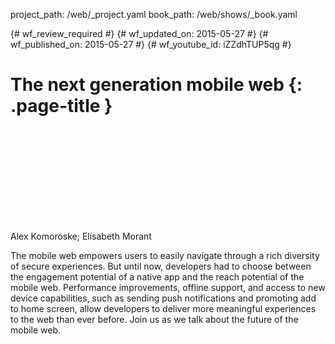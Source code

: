 project_path: /web/_project.yaml
book_path: /web/shows/_book.yaml

{# wf_review_required #}
{# wf_updated_on: 2015-05-27 #}
{# wf_published_on: 2015-05-27 #}
{# wf_youtube_id: iZZdhTUP5qg #}

# The next generation mobile web {: .page-title }


<div class="video-wrapper">
  <iframe class="devsite-embedded-youtube-video" data-video-id="iZZdhTUP5qg"
          data-autohide="1" data-showinfo="0" frameborder="0" allowfullscreen>
  </iframe>
</div>


Alex Komoroske; Elisabeth Morant

The mobile web empowers users to easily navigate through a rich diversity of secure experiences. But until now, 
developers had to choose between the engagement potential of a native app and the reach potential of the mobile 
web. Performance improvements, offline support, and access to new device capabilities, such as sending push 
notifications and promoting add to home screen, allow developers to deliver more meaningful experiences to 
the web than ever before. Join us as we talk about the future of the mobile web.
